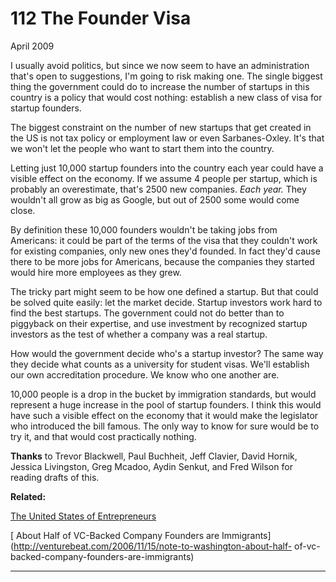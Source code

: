 # 112 The Founder Visa


  
 
  
 April 2009   
  
 I usually avoid politics, but since we now seem to have an administration that's open to suggestions, I'm going to risk making one. The single biggest thing the government could do to increase the number of startups in this country is a policy that would cost nothing: establish a new class of visa for startup founders.   
  
 The biggest constraint on the number of new startups that get created in the US is not tax policy or employment law or even Sarbanes-Oxley. It's that we won't let the people who want to start them into the country.   
  
 Letting just 10,000 startup founders into the country each year could have a visible effect on the economy. If we assume 4 people per startup, which is probably an overestimate, that's 2500 new companies. _Each year._ They wouldn't all grow as big as Google, but out of 2500 some would come close.   
  
 By definition these 10,000 founders wouldn't be taking jobs from Americans: it could be part of the terms of the visa that they couldn't work for existing companies, only new ones they'd founded. In fact they'd cause there to be more jobs for Americans, because the companies they started would hire more employees as they grew.   
  
 The tricky part might seem to be how one defined a startup. But that could be solved quite easily: let the market decide. Startup investors work hard to find the best startups. The government could not do better than to piggyback on their expertise, and use investment by recognized startup investors as the test of whether a company was a real startup.   
  
 How would the government decide who's a startup investor? The same way they decide what counts as a university for student visas. We'll establish our own accreditation procedure. We know who one another are.   
  
 10,000 people is a drop in the bucket by immigration standards, but would represent a huge increase in the pool of startup founders. I think this would have such a visible effect on the economy that it would make the legislator who introduced the bill famous. The only way to know for sure would be to try it, and that would cost practically nothing.   
  
 
  
 
  
 
  
 
  
 **Thanks** to Trevor Blackwell, Paul Buchheit, Jeff Clavier, David Hornik, Jessica Livingston, Greg Mcadoo, Aydin Senkut, and Fred Wilson for reading drafts of this.   
  
 
  
 
  
 **Related:**   
  
 
  
 
  
 
  
 [The United States of Entrepreneurs](http://www.economist.com/surveys/displaystory.cfm?story_id=13216037&fsrc=rss)   
  
 [ About Half of VC-Backed Company Founders are Immigrants](http://venturebeat.com/2006/11/15/note-to-washington-about-half- of-vc-backed-company-founders-are-immigrants)   
  
 
  
 
  
 
  
 

 
* * *
 

 

